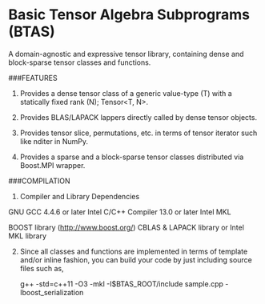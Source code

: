 
Basic Tensor Algebra Subprograms (BTAS)
====

A domain-agnostic and expressive tensor library, containing dense and block-sparse tensor classes and functions.

###FEATURES

1. Provides a dense tensor class of a generic value-type (T) with a statically fixed rank (N); Tensor<T, N>.

2. Provides BLAS/LAPACK lappers directly called by dense tensor objects.

3. Provides tensor slice, permutations, etc. in terms of tensor iterator such like nditer in NumPy.

4. Provides a sparse and a block-sparse tensor classes distributed via Boost.MPI wrapper.

###COMPILATION

1. Compiler and Library Dependencies

GNU GCC 4.4.6 or later
Intel C/C++ Compiler 13.0 or later
Intel MKL

BOOST library (<http://www.boost.org/>)
CBLAS & LAPACK library or Intel MKL library

2. Since all classes and functions are implemented in terms of template and/or inline fashion, you can build your code by just including source files such as,

    g++ -std=c++11 -O3 -mkl -I$BTAS_ROOT/include sample.cpp -lboost_serialization

